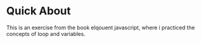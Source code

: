 # Quick About 
This is an exercise from the book elqouent javascript, where i practiced the concepts of loop and variables. 
